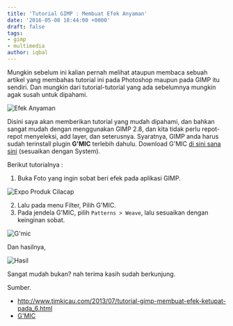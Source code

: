 ```yaml
---
title: 'Tutorial GIMP : Membuat Efek Anyaman'
date: '2016-05-08 18:44:00 +0000'
draft: false
tags:
- gimp
- multimedia
author: iqbal
---
```


Mungkin sebelum ini kalian pernah melihat ataupun membaca sebuah artikel yang membahas tutorial ini pada Photoshop maupun pada GIMP itu sendiri. Dan mungkin dari tutorial-tutorial yang ada sebelumnya mungkin agak susah untuk dipahami.

![Efek Anyaman](https://gh.iqbal.id/blog/img/gimp-anyaman.png)

Disini saya akan memberikan tutorial yang mudah dipahami, dan bahkan sangat mudah dengan menggunakan GIMP 2.8, dan kita tidak perlu repot-repot menyeleksi, add layer, dan seterusnya.
Syaratnya, GIMP anda harus sudah terinstall plugin **G'MIC** terlebih dahulu. Download G'MIC [di sini sana sini](http://gmic.eu/download.shtml) (sesuaikan dengan System).

Berikut tutorialnya :

1. Buka Foto yang ingin sobat beri efek pada aplikasi GIMP.

![Expo Produk Cilacap](https://gh.iqbal.id/blog/img/gimp-1.png)

2. Lalu pada menu Filter, Pilih G'MIC.
3. Pada jendela G'MIC, pilih `Patterns > Weave`, lalu sesuaikan dengan keinginan sobat.

![G'mic](https://gh.iqbal.id/blog/img/gimp-2.png)

Dan hasilnya,

![Hasil](https://gh.iqbal.id/blog/img/gimp-hasil-1.png)

Sangat mudah bukan? nah terima kasih sudah berkunjung.

Sumber.
- http://www.timkicau.com/2013/07/tutorial-gimp-membuat-efek-ketupat-pada_6.html
- [G'MIC ](http://gmic.eu/)
